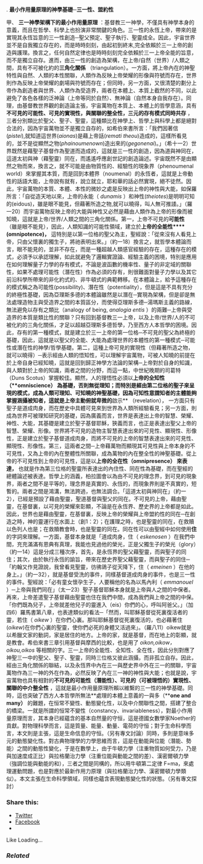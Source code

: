 . **最小作用量原理的神學基礎─三一性、盟約性**

甲、 **三一神學架構下的最小作用量原理** ：基督教三一神學，不僅具有神學本身的意義，而且在哲學、科學上也扮演非常關鍵的角色。三一性的永恆上帝，帶來的是實現其永恆旨意的三一性創造─聖父預定、聖子執行、聖靈成全。因此，宇宙世界並不是自我獨立存在的，而是時時刻刻，由起初到終末,完全依賴於三一上帝的創造與護理。換言之，任何自然定律也是時時刻刻完全依賴於三一上帝全能的旨意，而不是獨立自存。進而，由三一性的創造為架構，在上帝/自然（世界）/人類之間，具有不可被化約的**三角化關係** （triangulation）。一方面，將上帝內在的神聖特性與自然、人類的本性關聯，人類作為反映上帝榮耀的形像與符號而存在，世界則作為反映上帝榮耀的劇場與符號而存在；但同時，另一方面，又很清楚的劃分上帝作為創造者與世界、人類作為受造界，兩者在本體上、本質上截然的不同，以此避免了各色各樣的泛神論（上帝等同於自然）、無神論（自然本身自我存在）。同理，由基督教世界觀的創造論主張，宇宙萬物在本質上、本體上的哲學意涵，具有**不可見的可能性、可見的實現性，與關聯的整全性，三元的存有模式同時共存** ，三者分別類比於聖父、聖子、聖靈，這種類比在神學上、哲學上與科學上都是絕對合法的，因為宇宙萬物並不是獨立自存的，如希伯來書所言：「我們因著信(_pistei_),就知道這世界(_aionas_)是藉上帝話(_remati theou_)造成的，這樣所看見的，並不是從顯然之物(_phainoumenown_)造出來的(_gegonenai_)。」（希十一2）世界既然是藉聖子基督作為聖道而造成的，這就是三一性的創造，因為道與神同在，這道太初與神（藉聖靈）同在，而遙遙呼應創世記的創造論述。宇宙既然不是由顯然之物而來，換言之，就不可能是由物質性的、經驗性的現象界（phenoumenal world）來掌握其本質，而是回到本體界（noumenal）的永恆者，這就是上帝動性的話語大能，上帝說有就有，說立就立，耶和華的話必然實現，絕不徒然。因此，宇宙萬物的本質、本體、本性的微妙之處是反映出上帝的神性與大能，如保羅所言：「自從造天地以來，上帝的永能（ _dunamis_ ）和神性(_theiotes_)是明明可知的(eidous)，雖是眼不能見，但藉著所造之物,就可以曉得，叫人無可推諉。」（羅一20）而宇宙萬物反映上帝的大能與神性又必然是藉由人類作為上帝的形像而被知曉，這就是上帝/世界/人類之間的三角化關係。第一，上帝不可見的**可能性** （雖是眼不能見），因此，人類知識的可能性領域，建立於**上帝的全能性****(omnipotence)，** 這特別是以第一位格的聖父為主，聖經說：「從來沒有人看見上帝，只由父懷裏的獨生子，將祂表明出來。」（約一18）換言之，就哲學本體論而言，眼不能見的，並非不存在，而是一種超越人類感官經驗的存在，這種存在的模式，必須予以承認理解，如此就避免了邏輯實證論、經驗主義的困境，特別是應用在如何理解量子力學的存有模式，不論是波函數的機率性、量子的非定域的關聯性，如果不處理可能性（潛在性）作為必須的存有，則很難面對量子力學以及其它前沿科學所帶來的非化約式的、非牛頓式的典範轉移。在本體論上，給予這種存在的模式稱之為可能性(possibility)、潛在性（potentiality），但是這是不具有充分的終極性基礎，因為亞理斯多德的本體論雖然是以潛在─實現為架構，但是卻是無法處理造物主與受造界之間的本質區分，而使得亞理斯多德─湯瑪斯主義的路線，無法避免以存有之類比（analogy of being,  _analogia entis_ ）的兩難─上帝與受造界的本質是類比性的關聯？只有回到基督教三一上帝，以及上帝/世界/人的不可被化約的三角化關係，才足以超越亞理斯多德哲學，乃至西方人本哲學的困境。因此，存有的第一種模式，就是建立於三一上帝的第一位格─不可見的聖父為終極的基礎，因此，這就是以聖父的全能、大能為處理世界的本體性的第一種模式─可能性或潛在性的神學/哲學基礎。第二，這種上帝可見的實現性（但藉著所造之物，就可以曉得）─表示經由人類的悟知性，可以理解宇宙萬物，可被人知曉的前提在於上帝自身已經知曉，這就是回到歸正神學方法論的架構─上帝對於自身的知識，與人類對於上帝的知識，兩者之間的分野，而這一點，中世紀晚期的司葛特（Duns Scotus）掌握較佳。顯然，人的理悟性必須以**上帝的全知性（****omniscience）** 為基礎，否則無從理知；而特別是經由第二位格的聖子來呈現的模式，成為人類可理知、可知曉的神聖基礎，因為可知性意謂知者的主體能夠掌握涵攝被知者，這就是上帝主動俯就卑微的**啟示** （revelation）， 一方面只有聖子是道成肉身，而在歷史中具體可見來到世界為人類所經驗看見；另一方面，則成為世界可被理知研究的基礎，因為廣義而言，世界是表達出上帝的智慧、榮耀、神性、大能，其基礎是建立於聖子基督耶穌，狹義而言，也正是表達出聖父上帝的智慧、榮耀、形像。世界將不可見的造物主智慧表達出來的可見性、顯現性、形像性，正是建立於聖子基督道成肉身，而將不可見的上帝的智慧表達出來的可見性、顯現性、形像性。第三，這兩者之間─上帝藉萬物而顯現其可見性與上帝本身的不可見性，又為上帝的內在整體性所關聯，成為萬物的內在整全性的神聖基礎。從上帝的不可見性到上帝的可見性，這是以**上帝的全在性（****omnipresence）** 來表達**，** 也就是作為第三位格的聖靈所表達出的內住性、同在性為基礎，而在聖經的總體論述被表達。哲學上的涵義，柏拉圖會以為由不可見的理念界，到可見的現象界，兩者之間不是平等的，理念界是真實的、永恆的，而現象界則是不真實的，短暫的。兩者之間是鴻溝，無法跨過，也無法調合。「這道太初與神同在」（約一2），已經是預設了藉由聖靈，聖道基督與聖父的同在。不可見的上帝，藉由聖靈，在基督裏，以可見的榮耀來彰顯，不論是在永恆界、歷史界的上帝都是如此。因此，世界也是藉由聖靈，在基督裏，反映上帝的榮耀與上帝盟約性的同在─在創造之時，神的靈運行在水面上（創1：2）；在護理之時，也是聖靈的同在，在救贖以色列人也是；在救贖教會時，也是聖靈的同在。同在性可以由聖經中如何使用**住** 的字詞來理解。一方面，基督本身就是「道成肉身，住（ _eskenosen_ ）在我們中間，充充滿滿有恩典有真理，我能也見過他的榮光，正是父獨生子的榮光（glory）（約一14）這是分成三種次序，首先，是永恆界的聖父藉聖靈，而與聖子的同住；其次，由於執行永恆的諭旨，帶來在歷史界聖父藉聖靈，而與聖子的同住─「約翰又作見證說，我曾看見聖靈，彷彿鴿子從天降下，住（ _emeinen_ ）在他的身上。」（約一32），就是基督受洗的事件，同樣基督道成肉身的事件，也是三一性的事件。聖經說：「必有童女懷孕生子，人要稱他的名為以馬內利（ _emmanouel_ ）─上帝與我們同在」（太一23）聖子基督耶穌本身就是上帝與人之間的中保者。再來，上帝差遣聖子基督藉由聖靈也住在我們中間，成為我們與上帝之間的中保。「你們既為兒子，上帝就差他兒子的靈進入（eis）你們的心，呼叫阿爸父。」（加四6）羅馬書第八章，也表達類似的看法─「然而，叫耶穌基督從死裏復活者的靈，若住（ _oikew_ ）在你們心裏。那叫耶穌基督從死裏復活的，也必藉著住(_oikew_)在你們心裏的聖靈，使你們必死的身體又活過來」。（羅八11）oikew就是以希臘文家的動詞，家是居住的地方。上帝的家，就是基督，而在地上的彰顯，就是教會。希伯來書三章引用基督與摩西的比較，也是用了 _oikon,oikow，oikou,oikos_ 等相關的字。三一上帝的全能性、全知性、全在性，因此分別對應了神聖三一中的聖父、聖子、聖靈，同時三位格又彼此涵攝，而非孤立自存。因此，經由三角化關係的聯結，以及永恆界中內在三一與歷史界中外在三一的關聯，宇宙萬物作為三一神的外在作為，必然反映了內在三一神的神性與大能；也就是說，宇宙萬物也具有相對的**不可見的可能性（潛能性）、可見的（可被理悟的）實現性、關聯的中介整全性** ，這就是最小作用量原理所賴以維繫的三一性的神學基礎。同時，這也突破了西方人本哲學所無法**處理的本體上意義的一與多（****one and many）** 的難題，在恒常不變性、動態變化性，以及中介關聯性之間，搭建了整合的橋梁。一就是所謂的恒常不變性（constancy、invariableness），對最小作用量原理而言，其本身已經蘊含的基本自然量的守恒，這是德國女數學家Noether的貢獻。對物理科學而言，這是質量、能量、動量、電荷的守恒；對于生命科學而言，本文則是主張，這是生命信息的守恒。（另有專文討論）同時，多則是意味多元的動態變化性。對古典物理學的力學思維而言，這是在動能與位能（潛能、勢能）之間的動態性變化，于是在數學上，由于牛頓力學（注重物質如何受力，乃是與加速度成正比）與拉格蘭治力學（注重位能與動能之間的差）、漢密爾頓力學（強調位能與動能的和），三者之間是同構的，所以用牛頓第二定律 F=ma，來處理運動問題，也是對應於最新作用力原理（與拉格蘭治力學、漢密爾頓力學類似）。本文主張在生命科學領域，同樣也蘊含表現動態變化性的狀態。（另有專文探討）

### Share this:

  * [Twitter](https://aubinchang.wordpress.com/2011/12/31/%e6%9c%80%e5%b0%8f%e4%bd%9c%e7%94%a8%e9%87%8f%e5%8e%9f%e7%90%86%ef%bc%883%ef%bc%89%ef%bc%9a%e5%8f%8d%e6%98%a0%e4%b8%89%e4%b8%80%e4%b8%8a%e5%b8%9d%e7%9a%84%e5%85%a8%e6%99%ba%e3%80%81%e5%85%a8%e8%83%bd/?share=twitter "Click to share on Twitter")
  * [Facebook](https://aubinchang.wordpress.com/2011/12/31/%e6%9c%80%e5%b0%8f%e4%bd%9c%e7%94%a8%e9%87%8f%e5%8e%9f%e7%90%86%ef%bc%883%ef%bc%89%ef%bc%9a%e5%8f%8d%e6%98%a0%e4%b8%89%e4%b8%80%e4%b8%8a%e5%b8%9d%e7%9a%84%e5%85%a8%e6%99%ba%e3%80%81%e5%85%a8%e8%83%bd/?share=facebook "Click to share on Facebook")
  * 


Like Loading...

### _Related_
